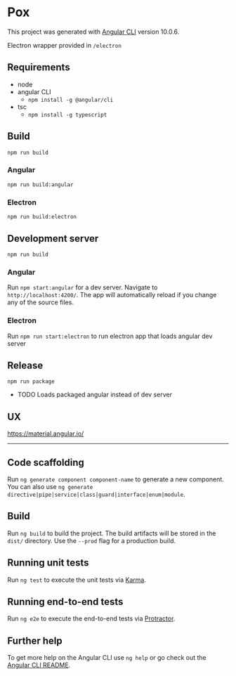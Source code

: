 # Pox

This project was generated with [Angular CLI](https://github.com/angular/angular-cli) version 10.0.6.

Electron wrapper provided in `/electron`

## Requirements
* node
* angular CLI
    * `npm install -g @angular/cli`
* tsc
    * `npm install -g typescript`

## Build
`npm run build`
### Angular
`npm run build:angular`
### Electron
`npm run build:electron`

## Development server
`npm run build`
### Angular 
Run `npm start:angular` for a dev server. Navigate to `http://localhost:4200/`. The app will automatically reload if you change any of the source files.

### Electron
Run `npm run start:electron` to run electron app that loads angular dev server

## Release
`npm run package`
* TODO Loads packaged angular instead of dev server


## UX
https://material.angular.io/

---

## Code scaffolding

Run `ng generate component component-name` to generate a new component. You can also use `ng generate directive|pipe|service|class|guard|interface|enum|module`.

## Build

Run `ng build` to build the project. The build artifacts will be stored in the `dist/` directory. Use the `--prod` flag for a production build.

## Running unit tests

Run `ng test` to execute the unit tests via [Karma](https://karma-runner.github.io).

## Running end-to-end tests

Run `ng e2e` to execute the end-to-end tests via [Protractor](http://www.protractortest.org/).

## Further help

To get more help on the Angular CLI use `ng help` or go check out the [Angular CLI README](https://github.com/angular/angular-cli/blob/master/README.md).
